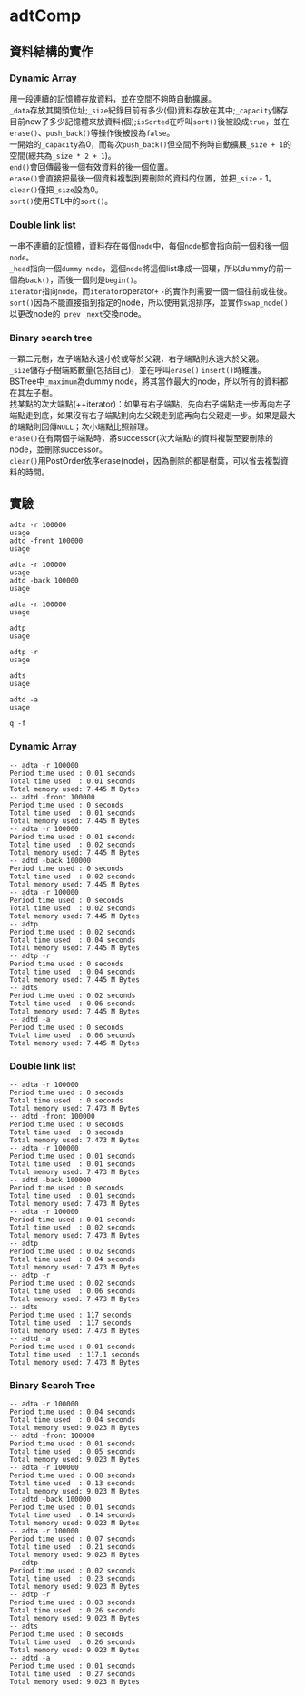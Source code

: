 # adtComp
## 資料結構的實作
### Dynamic Array
用一段連續的記憶體存放資料，並在空間不夠時自動擴展。  
`_data`存放其開頭位址;`_size`紀錄目前有多少(個)資料存放在其中;`_capacity`儲存目前new了多少記憶體來放資料(個);`isSorted`在呼叫`sort()`後被設成`true`，並在`erase()`、`push_back()`等操作後被設為`false`。  
一開始的`_capacity`為0，而每次`push_back()`但空間不夠時自動擴展`_size + 1`的空間(總共為`_size * 2 + 1`)。  
`end()`會回傳最後一個有效資料的後一個位置。  
`erase()`會直接把最後一個資料複製到要刪除的資料的位置，並把`_size` - 1。  
`clear()`僅把`_size`設為0。  
`sort()`使用STL中的`sort()`。  

### Double link list
一串不連續的記憶體，資料存在每個`node`中，每個`node`都會指向前一個和後一個`node`。  
`_head`指向一個`dummy node`，這個`node`將這個list串成一個環，所以dummy的前一個為`back()`，而後一個則是`begin()`。  
`iterator`指向`node`，而`iterator`operator`+` `-`的實作則需要一個一個往前或往後。  
`sort()`因為不能直接指到指定的node，所以使用氣泡排序，並實作`swap_node()`以更改node的`_prev` `_next`交換node。  

### Binary search tree
一顆二元樹，左子端點永遠小於或等於父親，右子端點則永遠大於父親。  
`_size`儲存子樹端點數量(包括自己)，並在呼叫`erase()` `insert()`時維護。  
BSTree中`_maximum`為dummy node，將其當作最大的node，所以所有的資料都在其左子樹。  
找某點的次大端點(++iterator)：如果有右子端點，先向右子端點走一步再向左子端點走到底，如果沒有右子端點則向左父親走到底再向右父親走一步。如果是最大的端點則回傳`NULL`；次小端點比照辦理。  
`erase()`在有兩個子端點時，將successor(次大端點)的資料複製至要刪除的node，並刪除successor。  
`clear()`用PostOrder依序erase(node)，因為刪除的都是樹葉，可以省去複製資料的時間。  

## 實驗
```
adta -r 100000
usage
adtd -front 100000
usage

adta -r 100000
usage
adtd -back 100000
usage

adta -r 100000
usage

adtp
usage

adtp -r
usage

adts
usage

adtd -a
usage

q -f
```
### Dynamic Array
```
-- adta -r 100000
Period time used : 0.01 seconds
Total time used  : 0.01 seconds
Total memory used: 7.445 M Bytes
-- adtd -front 100000
Period time used : 0 seconds
Total time used  : 0.01 seconds
Total memory used: 7.445 M Bytes
-- adta -r 100000
Period time used : 0.01 seconds
Total time used  : 0.02 seconds
Total memory used: 7.445 M Bytes
-- adtd -back 100000
Period time used : 0 seconds
Total time used  : 0.02 seconds
Total memory used: 7.445 M Bytes
-- adta -r 100000
Period time used : 0 seconds
Total time used  : 0.02 seconds
Total memory used: 7.445 M Bytes
-- adtp
Period time used : 0.02 seconds
Total time used  : 0.04 seconds
Total memory used: 7.445 M Bytes
-- adtp -r
Period time used : 0 seconds
Total time used  : 0.04 seconds
Total memory used: 7.445 M Bytes
-- adts
Period time used : 0.02 seconds
Total time used  : 0.06 seconds
Total memory used: 7.445 M Bytes
-- adtd -a
Period time used : 0 seconds
Total time used  : 0.06 seconds
Total memory used: 7.445 M Bytes
```
### Double link list
```
-- adta -r 100000
Period time used : 0 seconds
Total time used  : 0 seconds
Total memory used: 7.473 M Bytes
-- adtd -front 100000
Period time used : 0 seconds
Total time used  : 0 seconds
Total memory used: 7.473 M Bytes
-- adta -r 100000
Period time used : 0.01 seconds
Total time used  : 0.01 seconds
Total memory used: 7.473 M Bytes
-- adtd -back 100000
Period time used : 0 seconds
Total time used  : 0.01 seconds
Total memory used: 7.473 M Bytes
-- adta -r 100000
Period time used : 0.01 seconds
Total time used  : 0.02 seconds
Total memory used: 7.473 M Bytes
-- adtp
Period time used : 0.02 seconds
Total time used  : 0.04 seconds
Total memory used: 7.473 M Bytes
-- adtp -r
Period time used : 0.02 seconds
Total time used  : 0.06 seconds
Total memory used: 7.473 M Bytes
-- adts
Period time used : 117 seconds
Total time used  : 117 seconds
Total memory used: 7.473 M Bytes
-- adtd -a
Period time used : 0.01 seconds
Total time used  : 117.1 seconds
Total memory used: 7.473 M Bytes
```
### Binary Search Tree
```
-- adta -r 100000
Period time used : 0.04 seconds
Total time used  : 0.04 seconds
Total memory used: 9.023 M Bytes
-- adtd -front 100000
Period time used : 0.01 seconds
Total time used  : 0.05 seconds
Total memory used: 9.023 M Bytes
-- adta -r 100000
Period time used : 0.08 seconds
Total time used  : 0.13 seconds
Total memory used: 9.023 M Bytes
-- adtd -back 100000
Period time used : 0.01 seconds
Total time used  : 0.14 seconds
Total memory used: 9.023 M Bytes
-- adta -r 100000
Period time used : 0.07 seconds
Total time used  : 0.21 seconds
Total memory used: 9.023 M Bytes
-- adtp
Period time used : 0.02 seconds
Total time used  : 0.23 seconds
Total memory used: 9.023 M Bytes
-- adtp -r
Period time used : 0.03 seconds
Total time used  : 0.26 seconds
Total memory used: 9.023 M Bytes
-- adts
Period time used : 0 seconds
Total time used  : 0.26 seconds
Total memory used: 9.023 M Bytes
-- adtd -a
Period time used : 0.01 seconds
Total time used  : 0.27 seconds
Total memory used: 9.023 M Bytes
```
